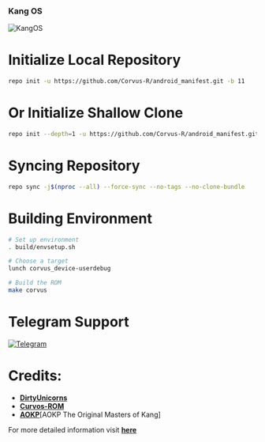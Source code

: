 ### Kang OS ###

![KangOS](https://i.ibb.co/Bg47twC/Pics-Art-10-11-01-40-57.jpg)
<p align="center">
</p>

# Initialize Local Repository #
```bash
repo init -u https://github.com/Corvus-R/android_manifest.git -b 11
```

# Or Initialize Shallow Clone #
```bash
repo init --depth=1 -u https://github.com/Corvus-R/android_manifest.git -b 11
```

# Syncing Repository # 
```bash
repo sync -j$(nproc --all) --force-sync --no-tags --no-clone-bundle
```

# Building Environment #
```bash   
# Set up environment
. build/envsetup.sh

# Choose a target
lunch corvus_device-userdebug

# Build the ROM
make corvus
```

# Telegram Support 
[![Telegram](https://raw.githubusercontent.com/rashedsahaji/RandomStuff/master/Telegram_button.png)](https://t.me/kangosop7p)

 Credits:
 =======

 * [**DirtyUnicorns**](https://github.com/DirtyUnicorns)
 * [**Curvos-ROM**](https://github.com/Corvus-ROM)
 * [**AOKP**](https://github.com/AOKP)[AOKP The Original Masters of Kang]

For more detailed information visit [**here**](https://gerrit-review.googlesource.com/Documentation/intro-user.html)
